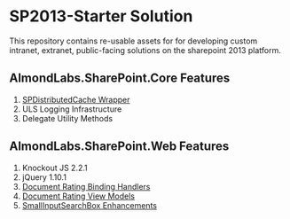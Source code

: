 SP2013-Starter Solution
==============

<div>This repository contains re-usable assets for for developing custom intranet, extranet, public-facing solutions on the sharepoint 2013 platform.</div>

<h2>AlmondLabs.SharePoint.Core Features</h2>
<ol>
  <li><a href="http://almondlabs.com/blog/using-the-distributed-cache-in-sharepoint-2013.aspx">SPDistributedCache Wrapper</a></li>
  <li>ULS Logging Infrastructure</li>
  <li>Delegate Utility Methods</li>
</ol>

<h2>AlmondLabs.SharePoint.Web Features</h2>
<ol>
  <li>Knockout JS 2.2.1</li>
  <li>jQuery 1.10.1</li>
  <li><a href="http://almondlabs.com/blog/adding-interactive-ratings-to-sharepoint-2013-search-results-part-1.aspx">Document Rating Binding Handlers</a></li>
  <li><a href="http://almondlabs.com/blog/adding-interactive-ratings-to-sharepoint-2013-search-results-part-2.aspx">Document Rating View Models</a></li>
  <li><a href="http://almondlabs.com/blog/enhancing-the-small-input-search-box/">SmallInputSearchBox Enhancements</a></li>
</ol>

